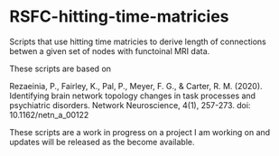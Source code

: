 # RSFC-hitting-time-matricies
Scripts that use hitting time matricies to derive length of connections betwen a given set of nodes with functoinal MRI data.  

These scripts are based on 

Rezaeinia, P., Fairley, K., Pal, P., Meyer, F. G., & Carter, R. M. (2020). Identifying brain network topology changes in task processes and psychiatric disorders. Network Neuroscience, 4(1), 257-273.
doi: 10.1162/netn_a_00122


These scripts are a work in progress on a project I am working on and updates will be released as the become available. 
